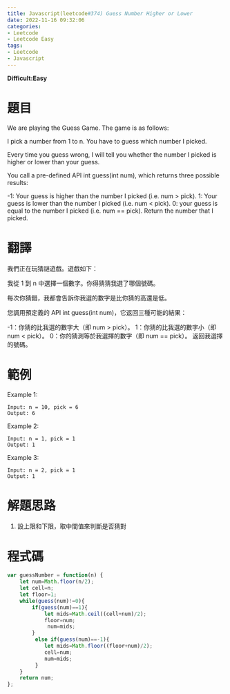 ```yaml
---
title: Javascript(leetcode#374) Guess Number Higher or Lower
date: 2022-11-16 09:32:06
categories: 
- Leetcode 
- Leetcode Easy 
tags:
- Leetcode
- Javascript
---
```


**Difficult:Easy**



# 題目
We are playing the Guess Game. The game is as follows:

I pick a number from 1 to n. You have to guess which number I picked.

Every time you guess wrong, I will tell you whether the number I picked is higher or lower than your guess.

You call a pre-defined API int guess(int num), which returns three possible results:

-1: Your guess is higher than the number I picked (i.e. num > pick).
1: Your guess is lower than the number I picked (i.e. num < pick).
0: your guess is equal to the number I picked (i.e. num == pick).
Return the number that I picked.

 
<!--more-->

# 翻譯
我們正在玩猜謎遊戲。遊戲如下：

我從 1 到 n 中選擇一個數字。你得猜猜我選了哪個號碼。

每次你猜錯，我都會告訴你我選的數字是比你猜的高還是低。

您調用預定義的 API int guess(int num)，它返回三種可能的結果：

-1：你猜的比我選的數字大（即 num > pick）。
1：你猜的比我選的數字小（即num < pick）。
0：你的猜測等於我選擇的數字（即 num == pick）。
返回我選擇的號碼。


# 範例

Example 1:
```
Input: n = 10, pick = 6
Output: 6
```


Example 2:
```
Input: n = 1, pick = 1
Output: 1
```

Example 3:
```
Input: n = 2, pick = 1
Output: 1
```


# 解題思路
1. 設上限和下限，取中間值來判斷是否猜對

# 程式碼

```javascript
var guessNumber = function(n) {
    let num=Math.floor(n/2);
    let cell=n;
    let floor=1;
    while(guess(num)!=0){
        if(guess(num)==1){
            let mids=Math.ceil((cell+num)/2);
            floor=num;
             num=mids;
        }
         else if(guess(num)==-1){
            let mids=Math.floor((floor+num)/2);
            cell=num;
            num=mids;
         }
    }
    return num;
};
```